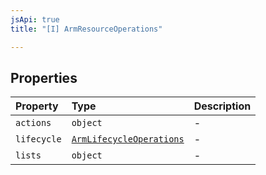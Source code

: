 ```yaml
---
jsApi: true
title: "[I] ArmResourceOperations"

---
```

## Properties

| Property | Type | Description |
| :------ | :------ | :------ |
| `actions` | `object` | - |
| `lifecycle` | [`ArmLifecycleOperations`](ArmLifecycleOperations.md) | - |
| `lists` | `object` | - |
